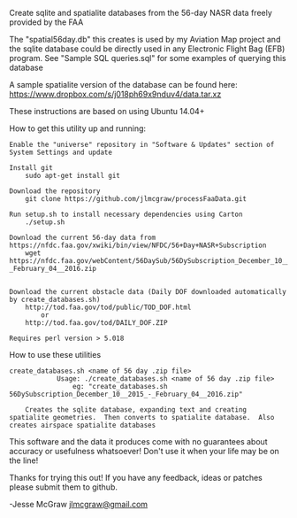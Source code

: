 Create sqlite and spatialite databases from the 56-day NASR data freely provided by the FAA 

The "spatial56day.db" this creates is used by my Aviation Map project and the 
sqlite database could be directly used in any Electronic Flight Bag (EFB) program.
See "Sample SQL queries.sql" for some examples of querying this database

A sample spatialite version of the database can be found here: 
    https://www.dropbox.com/s/j018ph69x9nduv4/data.tar.xz

These instructions are based on using Ubuntu 14.04+

How to get this utility up and running:

	Enable the "universe" repository in "Software & Updates" section of System Settings and update

	Install git
		sudo apt-get install git

	Download the repository
		git clone https://github.com/jlmcgraw/processFaaData.git

	Run setup.sh to install necessary dependencies using Carton
		./setup.sh

	Download the current 56-day data from https://nfdc.faa.gov/xwiki/bin/view/NFDC/56+Day+NASR+Subscription
		wget https://nfdc.faa.gov/webContent/56DaySub/56DySubscription_December_10__2015_-_February_04__2016.zip


	Download the current obstacle data (Daily DOF downloaded automatically by create_databases.sh)
		http://tod.faa.gov/tod/public/TOD_DOF.html
			or
		http://tod.faa.gov/tod/DAILY_DOF.ZIP

	Requires perl version > 5.018

How to use these utilities

	create_databases.sh <name of 56 day .zip file>
                Usage: ./create_databases.sh <name of 56 day .zip file>
                    eg: "create_databases.sh 56DySubscription_December_10__2015_-_February_04__2016.zip"
                    
		Creates the sqlite database, expanding text and creating spatialite geometries.  Then converts to spatialite database.  Also creates airspace spatialite databases


This software and the data it produces come with no guarantees about accuracy or usefulness whatsoever!  Don't use it when your life may be on the line!

Thanks for trying this out!  If you have any feedback, ideas or patches please submit them to github.

-Jesse McGraw
jlmcgraw@gmail.com
